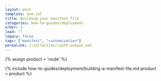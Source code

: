 ```yaml
---
layout: post
template: one-col
title: Building your manifest file
categories: how-to-guides/deployment
order: 2
lead: ""
legacy: false
tags: ["manifest", "customization"]
permalink: /:collection/:path:output_ext
---
```


{% assign product = 'node' %}

{% include how-to-guides/deployment/building-a-manifest-file.md product = product %}